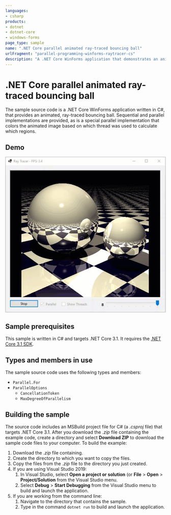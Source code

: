 ```yaml
---
languages:
- csharp
products:
- dotnet
- dotnet-core
- windows-forms
page_type: sample
name: ".NET Core parallel animated ray-traced bouncing ball"
urlFragment: "parallel-programming-winforms-raytracer-cs"
description: "A .NET Core WinForms application that demonstrates an animated, ray-traced bouncing ball with parallel programming."
---
```


# .NET Core parallel animated ray-traced bouncing ball

The sample source code is a .NET Core WinForms application written in C#, that provides an animated, ray-traced bouncing ball. Sequential and parallel implementations are provided, as is a special parallel implementation that colors the animated image based on which thread was used to calculate which regions.

## Demo

![Demo raytracer app](assets/demo.gif)

## Sample prerequisites

This sample is written in C# and targets .NET Core 3.1. It requires the [.NET Core 3.1 SDK](https://dotnet.microsoft.com/download/dotnet-core/3.1).

## Types and members in use

The sample source code uses the following types and members:

- `Parallel.For`
- `ParallelOptions`
  - `CancellationToken`
  - `MaxDegreeOfParallelism`

## Building the sample

The source code includes an MSBuild project file for C# (a *.csproj* file) that targets .NET Core 3.1. After you download the *.zip* file containing the example code, create a directory and select **Download ZIP** to download the sample code files to your computer. To build the example:

1. Download the *.zip* file containing.
1. Create the directory to which you want to copy the files.
1. Copy the files from the *.zip* file to the directory you just created.
1. If you are using Visual Studio 2019:
   1. In Visual Studio, select **Open a project or solution** (or **File** > **Open** > **Project/Solution** from the Visual Studio menu.
   1. Select **Debug** > **Start Debugging** from the Visual Studio menu to build and launch the application.
1. If you are working from the command line:
   1. Navigate to the directory that contains the sample.
   1. Type in the command `dotnet run` to build and launch the application.
